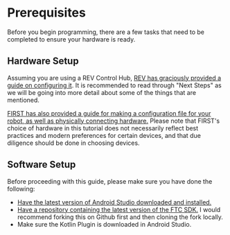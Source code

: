 # Prerequisites
Before you begin programming, there are a few tasks that need to be completed to ensure your hardware is ready.


## Hardware Setup

Assuming you are using a REV Control Hub, [REV has graciously provided a guide on configuring it](https://docs.revrobotics.com/duo-control/control-hub-gs). It is recommended to read through "Next Steps" as we will be going into more detail about some of the things that are mentioned.

[FIRST has also provided a guide for making a configuration file for your robot, as well as physically connecting hardware.](https://ftc-docs.firstinspires.org/en/latest/hardware_and_software_configuration/connecting_devices/index.html) Please note that FIRST's choice of hardware in this tutorial does not necessarily reflect best practices and modern preferences for certain devices, and that due diligence should be done in choosing devices.

## Software Setup
Before proceeding with this guide, please make sure you have done the following:
- [Have the latest version of Android Studio downloaded and installed.](https://developer.android.com/studio)
- [Have a repository containing the latest version of the FTC SDK.](https://github.com/FIRST-Tech-Challenge/FtcRobotController) I would recommend forking this on Github first and then cloning the fork locally.
- Make sure the Kotlin Plugin is downloaded in Android Studio.